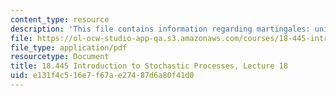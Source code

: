 ```yaml
---
content_type: resource
description: 'This file contains information regarding martingales: uniformly integrable.'
file: https://ol-ocw-studio-app-qa.s3.amazonaws.com/courses/18-445-introduction-to-stochastic-processes-spring-2015/e131f4c516e7f67ae27487d6a80f41d0_MIT18_445S15_lecture18.pdf
file_type: application/pdf
resourcetype: Document
title: 18.445 Introduction to Stochastic Processes, Lecture 18
uid: e131f4c5-16e7-f67a-e274-87d6a80f41d0
---
```

